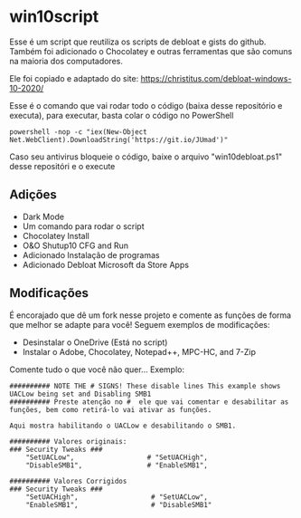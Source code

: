 # win10script
Esse é um script que reutiliza os scripts de debloat e gists do github. Também foi adicionado o Chocolatey e outras ferramentas que são comuns na maioria dos computadores.

Ele foi copiado e adaptado do site: https://christitus.com/debloat-windows-10-2020/

Esse é o comando que vai rodar todo o código (baixa desse repositório e executa), para executar, basta colar o código no PowerShell
```
powershell -nop -c "iex(New-Object Net.WebClient).DownloadString('https://git.io/JUmad')"
```

Caso seu antivirus bloqueie o código, baixe o arquivo "win10debloat.ps1" desse repositóri e o execute


## Adições

- Dark Mode
- Um comando para rodar o script
- Chocolatey Install
- O&O Shutup10 CFG and Run
- Adicionado Instalação de programas
- Adicionado Debloat Microsoft da Store Apps

## Modificações
É encorajado que dê um fork nesse projeto e comente as funções de forma que melhor se adapte para você! Seguem exemplos de modificações:
- Desinstalar o OneDrive (Está no script)
- Instalar o Adobe, Chocolatey, Notepad++, MPC-HC, and 7-Zip

Comente tudo o que você não quer... Exemplo:

```
########## NOTE THE # SIGNS! These disable lines This example shows UACLow being set and Disabling SMB1
########## Preste atenção no #  ele que vai comentar e desabilitar as funções, bem como retirá-lo vai ativar as funções.

Aqui mostra habilitando o UACLow e desabilitando o SMB1.

########## Valores originais:
### Security Tweaks ###
	"SetUACLow",                  # "SetUACHigh",
	"DisableSMB1",                # "EnableSMB1",

########## Valores Corrigidos
### Security Tweaks ###
	"SetUACHigh",                  # "SetUACLow",
	"EnableSMB1",                  # "DisableSMB1"
```
